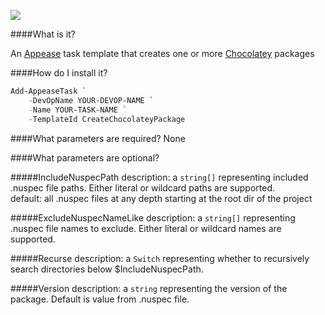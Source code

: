 ![](https://ci.appveyor.com/api/projects/status/w5g8u9ia977n5r8k?svg=true)

####What is it?

An [Appease](https://github.com/Appease/Appease) task template that creates one or more [Chocolatey](https://chocolatey.org/) packages

####How do I install it?

```PowerShell
Add-AppeaseTask `
    -DevOpName YOUR-DEVOP-NAME `
    -Name YOUR-TASK-NAME `
    -TemplateId CreateChocolateyPackage
```

####What parameters are required?
None

####What parameters are optional?

#####IncludeNuspecPath
description: a `string[]` representing included .nuspec file paths. Either literal or wildcard paths are supported.  
default: all .nuspec files at any depth starting at the root dir of the project 

#####ExcludeNuspecNameLike
description: a `string[]` representing .nuspec file names to exclude. Either literal or wildcard names are supported.

#####Recurse
description: a `Switch` representing whether to recursively search directories below $IncludeNuspecPath.

#####Version
description: a `string` representing the version of the package. Default is value from .nuspec file.

